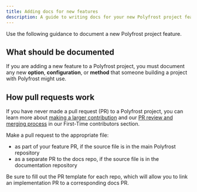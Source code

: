 ```yaml
---
title: Adding docs for new features
description: A guide to writing docs for your new Polyfrost project feature.
---
```


Use the following guidance to document a new Polyfrost project feature.

## What should be documented

If you are adding a new feature to a Polyfrost project, you must document any new **option**, **configuration**, or **method** that someone building a project with Polyfrost might use.

## How pull requests work

If you have never made a pull request (PR) to a Polyfrost project, you can learn more about [making a larger contribution](/first-time/5-contributions/) and our [PR review and merging process](first-time/6-pr/) in our First-Time contributors section.

Make a pull request to the appropriate file:

- as part of your feature PR, if the source file is in the main Polyfrost repository
- as a separate PR to the docs repo, if the source file is in the documentation repository

Be sure to fill out the PR template for each repo, which will allow you to link an implementation PR to a corresponding docs PR.
